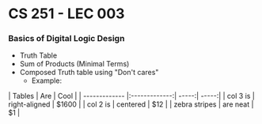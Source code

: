 # CS 251 - LEC 003
### Basics of Digital Logic Design
- Truth Table
- Sum of Products (Minimal Terms)
- Composed Truth table using "Don't cares"
  - Example:

| Tables        | Are           | Cool  |
| ------------- |:-------------:| -----:| -----:|
| col 3 is      | right-aligned | $1600 |
| col 2 is      | centered      |   $12 |
| zebra stripes | are neat      |    $1 |

<!--stackedit_data:
eyJoaXN0b3J5IjpbMTMzNjIzMjEyNSwtMTQ1ODkyNzcyNCwxMT
YyNzcwMTE0LDU2MzQ4MDk4XX0=
-->